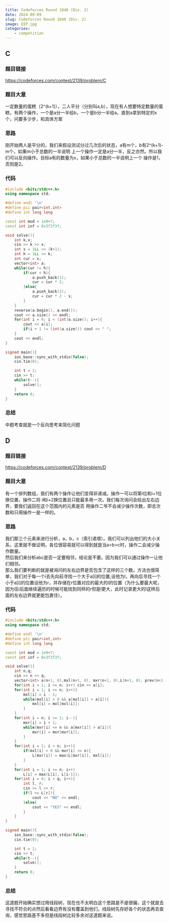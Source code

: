 ```yaml
---
title: Codeforces Round 1048 (Div. 2)
date: 2024-09-09
slug: Codeforces Round 1048 (Div. 2)
image: OIP.jpg
categories:
    - competition
---
```


## C

### 题目链接
https://codeforces.com/contest/2139/problem/C

### 题目大意
一定数量的蛋糕（2^(k+1)），二人平分（分别叫a,b），现在有人想要特定数量的蛋糕，有两个操作，一个是a分一半给b，一个是b分一半给a，直到a拿到特定的x个，问要多少步，和具体方案

### 思路
刚开始两人是平分的，我们来假设测试分过几次后的状态，a有m个，b有2^(k+1)-m个，如果m小于总数的一半说明
上一个操作一定是a分一半，反之亦然。所以我们可以反向操作。目标a有的数量为x，如果小于总数的一半说明上一个
操作是1，否则是2。

### 代码
```cpp
#include <bits/stdc++.h>
using namespace std;

#define endl '\n'
#define pii pair<int,int>
#define int long long

const int mod = 1e9+7;
const int inf = 0x3f3f3f;

void solve(){
    int k,x;
    cin >> k >> x;
    int s = 1LL << (k+1);
    int h = 1LL << k;
    int cur = x;
    vector<int> a;
    while(cur != h){
        if(cur < h){
            a.push_back(1);
            cur = cur * 2;
        }else{
            a.push_back(2);
            cur = cur * 2 - s;
        }
    }
    reverse(a.begin(), a.end());
    cout << a.size() << endl;
    for(int i = 0; i < (int)a.size(); i++){
        cout << a[i];
        if(i + 1 != (int)a.size()) cout << " ";
    }
    cout << endl;
}

signed main(){
    ios_base::sync_with_stdio(false);
    cin.tie(0);

    int t = 1;
    cin >> t;
    while(t--){
        solve();
    }
    return 0;
}
```

### 总结
中题考查就是一个反向思考来简化问题

## D

### 题目链接
https://codeforces.com/contest/2139/problem/D

### 题目大意
有一个排列数组，我们有两个操作让他们变得非递减。操作一可以将第i位和i+1位换位置，操作二将
i和i+2换位置且只能最多用一次。我们每次询问会给出左右边界，要我们返回在这个范围内的元素是否
用操作二爷不会减少操作次数，即总次数和只用操作一是一样的。

### 思路
我们那三个元素来进行分析，a，b，c（索引递增）。我们可以列出他们的大小关系，这里就不做证明，各位很容易就可以得到就是当a>b>c时，操作二会减少操作数量。   
然后我们来分析abc是否一定要相邻，结论是不要。因为我们可以通过操作一让他们相邻。   
那么我们要判断的就是被询问的左右边界是否包含了这样的三个数。方法也很简单，我们对于每一个i去先向前寻找一个大于a[i]的位置,设他为l，再向后寻找一个小于a[i]的位置设他为r，并存储在r位置对应的最大的l的位置（为什么要最大呢，因为往i后面继续遍历的时候可能找到同样的r但是l更大，此时记录更大的l这样后面的左右边界就更能包裹住）。

### 代码
```cpp
#include <bits/stdc++.h>
using namespace std;

#define endl '\n'
#define pii pair<int,int>
#define int long long

const int mod = 1e9+7;
const int inf = 0x3f3f3f;

void solve(){
    int n,q;
    cin >> n >> q;
    vector<int> a(n+1, 0),mxl(n+1, 0), mxr(n+1, 0),L(n+1, 0), prev(n+1, 0);
    for(int i = 1; i <= n; i++) cin >> a[i];
    for(int i = 1; i <= n; i++){
        mxl[i] = i - 1;
        while(mxl[i] > 0 && a[mxl[i]] < a[i]){
            mxl[i] = mxl[mxl[i]];
        }
    }
    for(int i = n; i >= 1; i--){
        mxr[i] = i + 1;
        while(mxr[i] <= n && a[mxr[i]] > a[i]){
            mxr[i] = mxr[mxr[i]];
        }
    }
    for(int i = 2; i < n; i++){
        if(mxl[i] > 0 && mxr[i] <= n){
            L[mxr[i]] = max(L[mxr[i]], mxl[i]);
        }
    }
    for(int i = 1; i <= n; i++)
        L[i] = max(L[i], L[i-1]);
    for(int i = 0; i < q; i++){
        int l, r;
        cin >> l >> r;
        if(l <= L[r]){
            cout << "NO" << endl;
        }else{
            cout << "YES" << endl;
        }
    }
}

signed main(){
    ios_base::sync_with_stdio(false);
    cin.tie(0);

    int t = 1;
    cin >> t;
    while(t--){
        solve();
    }
    return 0;
}
```

### 总结
这道题开始确实想过用线段树，现在也不太明白这个思路是不是很偏，这个就是去寻找不符合的点然后看看边界有没有覆盖到他们，线段树先存好各个的状态再去查询，感觉思路差不多但是线段树比较多余对这道题来说。